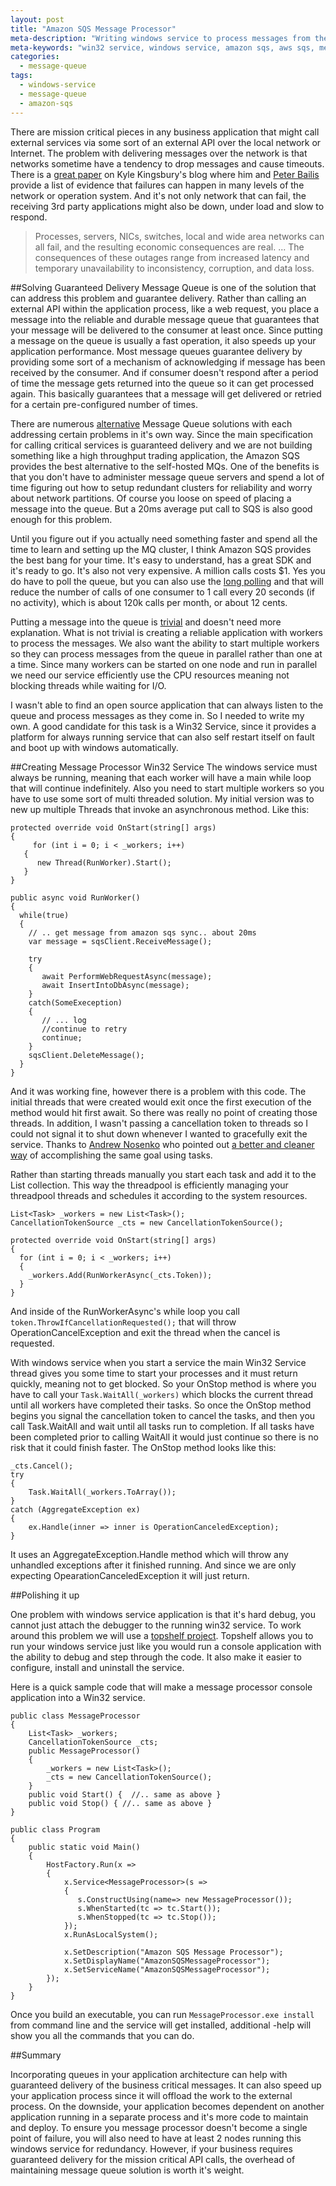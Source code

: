 ```yaml
---
layout: post
title: "Amazon SQS Message Processor"
meta-description: "Writing windows service to process messages from the Amazon SQS."
meta-keywords: "win32 service, windows service, amazon sqs, aws sqs, message queue, guaranteed delivery, asynchronous http calls"
categories: 
  - message-queue
tags:
  - windows-service
  - message-queue
  - amazon-sqs
---
```



There are mission critical pieces in any business application that might call external services via some sort of an external API over the local network or Internet. The problem with delivering messages over the network is that networks sometime have a tendency to drop messages and cause timeouts. There is a [great paper][1] on Kyle Kingsbury's blog where him and [Peter Bailis][2] provide a list of evidence that failures can happen in many levels of the network or operation system. And it's not only network that can fail, the receiving 3rd party applications might also be down, under load and slow to respond.

> Processes, servers, NICs, switches, local and wide area networks can all fail, and the resulting economic consequences are real. ... The consequences of these outages range from increased latency and temporary unavailability to inconsistency, corruption, and data loss.

##Solving Guaranteed Delivery
Message Queue is one of the solution that can address this problem and guarantee delivery. Rather than calling an external API within the application process, like a web request, you place a message into the reliable and durable message queue that guarantees that your message will be delivered to the consumer at least once. Since putting a message on the queue is usually a fast operation, it also speeds up your application performance. Most message queues guarantee delivery by providing some sort of a mechanism of acknowledging if message has been received by the consumer. And if consumer doesn't respond after a period of time the message gets returned into the queue so it can get processed again. This basically guarantees that a message will get delivered or retried for a certain pre-configured number of times. 

There are numerous [alternative][3] Message Queue solutions with each addressing certain problems in it's own way. Since the main specification for calling critical services is guaranteed delivery and we are not building something like a high throughput trading application, the Amazon SQS provides the best alternative to the self-hosted MQs. One of the benefits is that you don't have to administer message queue servers and spend a lot of time figuring out how to setup redundant clusters for reliability and worry about network partitions. Of course you loose on speed of placing a message into the queue. But a 20ms average put call to SQS is also good enough for this problem.

Until you figure out if you actually need something faster and spend all the time to learn and setting up the MQ cluster, I think Amazon SQS provides the best bang for your time. It's easy to understand, has a great SDK and it's ready to go. It's also not very expensive. A million calls costs $1. Yes you do have to poll the queue, but you can also use the [long polling][4] and that will reduce the number of calls of one consumer to 1 call every 20 seconds (if no activity), which is about 120k calls per month, or about 12 cents.

Putting a message into the queue is [trivial][5] and doesn't need more explanation. What is not trivial is creating a reliable application with workers to process the messages. We also want the ability to start multiple workers so they can process messages from the queue in parallel rather than one at a time. Since many workers can be started on one node and run in parallel we need our service efficiently use the CPU resources meaning not blocking threads while waiting for I/O.

I wasn't able to find an open source application that can always listen to the queue and process messages as they come in. So I needed to write my own. A good candidate for this task is a Win32 Service, since it provides a platform for always running service that can also self restart itself on fault and boot up with windows automatically. 

##Creating Message Processor Win32 Service
The windows service must always be running, meaning that each worker will have a main while loop that will continue indefinitely. Also you need to start multiple workers so you have to use some sort of multi threaded solution. 
My initial version was to new up multiple Threads that invoke an asynchronous method. Like this: 

    protected override void OnStart(string[] args)
    {
         for (int i = 0; i < _workers; i++)
       {
          new Thread(RunWorker).Start();
       }
    }

    public async void RunWorker()
    {
      while(true)
      {
        // .. get message from amazon sqs sync.. about 20ms
        var message = sqsClient.ReceiveMessage();
    
        try
        {
           await PerformWebRequestAsync(message);
           await InsertIntoDbAsync(message);
        }
        catch(SomeExeception)
        {
           // ... log
           //continue to retry
           continue;
        }
        sqsClient.DeleteMessage();
      }
    }

And it was working fine, however there is a problem with this code. The initial threads that were created would exit once the first execution of the method would hit first await. So there was really no point of creating those threads. In addition, I wasn't passing a cancellation token to threads so I could not signal it to shut down whenever I wanted to gracefully exit the service. Thanks to [Andrew Nosenko][6] who pointed out [a better and cleaner way][7] of accomplishing the same goal using tasks.

Rather than starting threads manually you start each task and add it to the List<Task> collection. This way the threadpool is efficiently managing your threadpool threads and schedules it according to the system resources. 

    List<Task> _workers = new List<Task>();
    CancellationTokenSource _cts = new CancellationTokenSource();
    
    protected override void OnStart(string[] args)
    {
      for (int i = 0; i < _workers; i++)
      {
        _workers.Add(RunWorkerAsync(_cts.Token)); 
      }
    }

And inside of the RunWorkerAsync's while loop you call `token.ThrowIfCancellationRequested();`  that will throw OperationCancelException and exit the thread when the cancel is requested. 

With windows service when you start a service the main Win32 Service thread gives you some time to start your processes and it must return quickly, meaning not to get blocked. So your OnStop method is where you have to call your `Task.WaitAll(_workers)` which blocks the current thread until all workers have completed their tasks. So once the OnStop method begins you signal the cancellation token to cancel the tasks, and then you call Task.WaitAll and wait until all tasks run to completion. If all tasks have been completed prior to calling WaitAll it would just continue so there is no risk that it could finish faster. The OnStop method looks like this:

    _cts.Cancel();
    try
    {
        Task.WaitAll(_workers.ToArray()); 
    }
    catch (AggregateException ex) 
    {
        ex.Handle(inner => inner is OperationCanceledException);
    }

It uses an AggregateException.Handle method which will throw any unhandled exceptions after it finished running. And since we are only expecting OpearationCanceledException it will just return. 

##Polishing it up

One problem with windows service application is that it's hard debug, you cannot just attach the debugger to the running win32 service. To work around this problem we will use a [topshelf project][8]. Topshelf allows you to run your windows service just like you would run a console application with the ability to debug and step through the code. It also make it easier to configure, install and uninstall the service. 

Here is a quick sample code that will make a message processor console application into a Win32 service.

    public class MessageProcessor
    {
        List<Task> _workers;
        CancellationTokenSource _cts;
        public MessageProcessor()
        {
            _workers = new List<Task>();
            _cts = new CancellationTokenSource();
        }
        public void Start() {  //.. same as above }
        public void Stop() { //.. same as above }
    }
    
    public class Program
    {
        public static void Main()
        {
            HostFactory.Run(x =>                                 
            {
                x.Service<MessageProcessor>(s =>                        
                {
                   s.ConstructUsing(name=> new MessageProcessor());     
                   s.WhenStarted(tc => tc.Start());              
                   s.WhenStopped(tc => tc.Stop());               
                });
                x.RunAsLocalSystem();                            
    
                x.SetDescription("Amazon SQS Message Processor");        
                x.SetDisplayName("AmazonSQSMessageProcessor");                       
                x.SetServiceName("AmazonSQSMessageProcessor");                       
            });                                                  
        }
    }

Once you build an executable, you can run `MessageProcessor.exe install` from command line and the service will get installed, additional -help will show you all the commands that you can do. 

##Summary

Incorporating queues in your application architecture can help with guaranteed delivery of the business critical messages. It can also speed up your application process since it will offload the work to the external process. On the downside, your application becomes dependent on another application running in a separate process and it's more code to maintain and deploy. To ensure you message processor doesn't become a single point of failure, you will also need to have at least 2 nodes running this windows service for redundancy. However, if your business requires guaranteed delivery for the mission critical API calls, the overhead of maintaining message queue solution is worth it's weight. 


  [1]: http://aphyr.com/posts/288-the-network-is-reliable
  [2]: https://twitter.com/pbailis/
  [3]: http://queues.io/
  [4]: http://docs.aws.amazon.com/AWSSimpleQueueService/latest/SQSDeveloperGuide/sqs-long-polling.html
  [5]: http://docs.aws.amazon.com/AWSSdkDocsNET/latest/DeveloperGuide/send-sqs-message.html
  [6]: http://nozillium.com/
  [7]: http://stackoverflow.com/questions/25001764/always-running-threads-on-windows-service#answer-25009215
  [8]: http://topshelf-project.com/